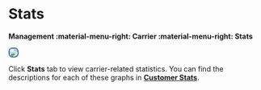 # Stats

**Management :material-menu-right: Carrier :material-menu-right: Stats**

<img src= "/carrier/img/carrierstats.png" style="border: 2px solid #4472C4; border-radius: 8px;">

Click **Stats** tab to view carrier-related statistics. You can find the descriptions for each of these graphs in [**Customer Stats**](https://docs.connexcs.com/customer/stats/).
